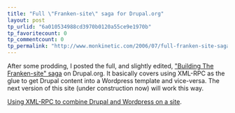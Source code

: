 ```yaml
---
title: "Full \"Franken-site\" saga for Drupal.org"
layout: post
tp_urlid: "6a010534988cd3970b0120a55ce9e1970b"
tp_favoritecount: 0
tp_commentcount: 0
tp_permalink: "http://www.monkinetic.com/2006/07/full-franken-site-saga-for-drupalorg.html"
---
```

After some prodding, I posted the full, and slightly edited, [&quot;Building The Franken-site&quot; saga](http://redmonk.net/more/tech/franken-site-i) on Drupal.org. It basically covers using XML-RPC as the glue to get Drupal content into a Wordpress template and vice-versa. The next version of this site (under construction now) will work this way.

[Using XML-RPC to combine Drupal and Wordpress on a site](http://drupal.org/node/74350).
